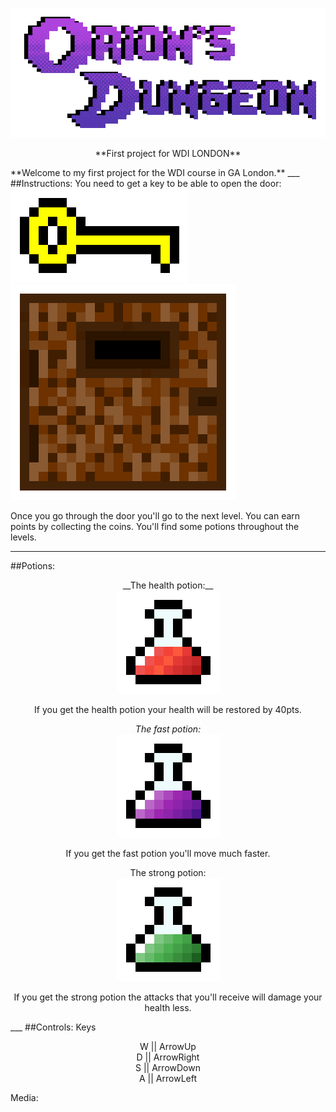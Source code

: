 <p align="center">
  <a href="https://ancient-beach-50566.herokuapp.com/">
    <img alt="Orions Dungeons" src="/images/Logo.gif" width="546">
  </a>
</p>

<p align="center">
  **First project for WDI LONDON**
</p>
**Welcome to my first project for the WDI course in GA London.**
___
##Instructions:
You need to get a key to be able to open the door:
<img src="images/key.png" width:"80">
<img src="images/door.png" width:"80">

Once you go through the door you'll go to the next level. You can earn points by collecting the coins. You'll find some potions throughout the levels.
___
##Potions:
<p align="center">
  __The health potion:__
<br>
<img src="images/hppotion.png" height:"20">
</p>
<p align="center">If you get the health potion your health will be restored by 40pts.</p>


<p align="center">
  <i>The fast potion:</i>
<br>
<img src="images/fastpotion.png" height:"20">
</p>
<p align="center">If you get the fast potion you'll move much faster.</p>


<p align="center">
The strong potion:
<br>
<img src="images/strongpotion.png" height:"20">
</p>
<p align="center"> If you get the strong potion the attacks that you'll receive will damage your health less. </p>
___
##Controls:
Keys
<p align="center">
W || ArrowUp <br>
D || ArrowRight <br>
S || ArrowDown <br>
A || ArrowLeft <br>
</p>


Media:
